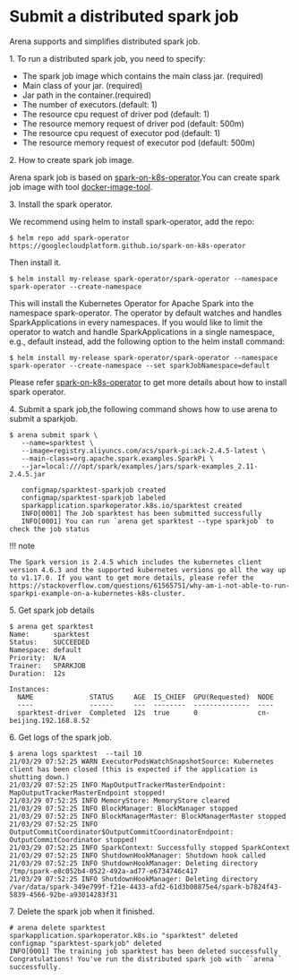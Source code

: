 # Submit a distributed spark job

Arena supports and simplifies distributed spark job. 

1\. To run a distributed spark job, you need to specify:

- The spark job image which contains the main class jar. (required)
- Main class of your jar. (required)
- Jar path in the container.(required)
- The number of executors.(default: 1)
- The resource cpu request of driver pod (default: 1)
- The resource memory request of driver pod (default: 500m)
- The resource cpu request of executor pod (default: 1)
- The resource memory request of executor pod (default: 500m)

2\. How to create spark job image. 

Arena spark job is based on [spark-on-k8s-operator](https://github.com/GoogleCloudPlatform/spark-on-k8s-operator).You can create spark job image with tool [docker-image-tool](https://spark.apache.org/docs/latest/running-on-kubernetes.html#docker-images).

3\. Install the spark operator.

We recommend using helm to install spark-operator, add the repo:

```
$ helm repo add spark-operator https://googlecloudplatform.github.io/spark-on-k8s-operator
```

Then install it.

```
$ helm install my-release spark-operator/spark-operator --namespace spark-operator --create-namespace
```

This will install the Kubernetes Operator for Apache Spark into the namespace spark-operator. The operator by default watches and handles SparkApplications in every namespaces. If you would like to limit the operator to watch and handle SparkApplications in a single namespace, e.g., default instead, add the following option to the helm install command:

```
$ helm install my-release spark-operator/spark-operator --namespace spark-operator --create-namespace --set sparkJobNamespace=default
```

Please refer [spark-on-k8s-operator](https://github.com/GoogleCloudPlatform/spark-on-k8s-operator) to get more details about  how to install spark operator. 


4\. Submit a spark job,the following command shows how to use arena to submit a sparkjob.

```
$ arena submit spark \
   --name=sparktest \
   --image=registry.aliyuncs.com/acs/spark-pi:ack-2.4.5-latest \
   --main-class=org.apache.spark.examples.SparkPi \
   --jar=local:///opt/spark/examples/jars/spark-examples_2.11-2.4.5.jar

   configmap/sparktest-sparkjob created
   configmap/sparktest-sparkjob labeled
   sparkapplication.sparkoperator.k8s.io/sparktest created
   INFO[0001] The Job sparktest has been submitted successfully
   INFO[0001] You can run `arena get sparktest --type sparkjob` to check the job status
```
!!! note

    The Spark version is 2.4.5 which includes the kubernetes client version 4.6.3 and the supported kubernetes versions go all the way up to v1.17.0. If you want to get more details, please refer the https://stackoverflow.com/questions/61565751/why-am-i-not-able-to-run-sparkpi-example-on-a-kubernetes-k8s-cluster.

5\. Get spark job details 

```
$ arena get sparktest
Name:      sparktest
Status:    SUCCEEDED
Namespace: default
Priority:  N/A
Trainer:   SPARKJOB
Duration:  12s

Instances:
  NAME              STATUS     AGE  IS_CHIEF  GPU(Requested)  NODE
  ----              ------     ---  --------  --------------  ----
  sparktest-driver  Completed  12s  true      0               cn-beijing.192.168.8.52

```

6\. Get logs of the spark job.

```
$ arena logs sparktest  --tail 10
21/03/29 07:52:25 WARN ExecutorPodsWatchSnapshotSource: Kubernetes client has been closed (this is expected if the application is shutting down.)
21/03/29 07:52:25 INFO MapOutputTrackerMasterEndpoint: MapOutputTrackerMasterEndpoint stopped!
21/03/29 07:52:25 INFO MemoryStore: MemoryStore cleared
21/03/29 07:52:25 INFO BlockManager: BlockManager stopped
21/03/29 07:52:25 INFO BlockManagerMaster: BlockManagerMaster stopped
21/03/29 07:52:25 INFO OutputCommitCoordinator$OutputCommitCoordinatorEndpoint: OutputCommitCoordinator stopped!
21/03/29 07:52:25 INFO SparkContext: Successfully stopped SparkContext
21/03/29 07:52:25 INFO ShutdownHookManager: Shutdown hook called
21/03/29 07:52:25 INFO ShutdownHookManager: Deleting directory /tmp/spark-e8c052b4-0522-492a-ad77-e6734746c417
21/03/29 07:52:25 INFO ShutdownHookManager: Deleting directory /var/data/spark-349e799f-f21e-4433-afd2-61d3b08875e4/spark-b7824f43-5839-4566-92be-a93014283f31

```

7\. Delete the spark job when it finished.

```
# arena delete sparktest
sparkapplication.sparkoperator.k8s.io "sparktest" deleted
configmap "sparktest-sparkjob" deleted
INFO[0001] The training job sparktest has been deleted successfully
Congratulations! You've run the distributed spark job with ``arena`` successfully. 

```
